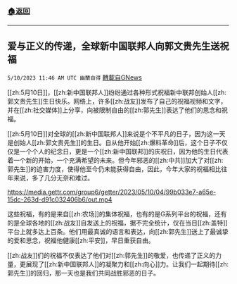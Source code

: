 ###  [:house:返回](README.md)
---


## 爱与正义的传递，全球新中国联邦人向郭文贵先生送祝福
`5/10/2023 11:46 AM UTC 幽蘭自得` [轉載自GNews](https://gnews.org/articles/1289220)

         

[[zh:5月10日]]，[[zh:新中国联邦人]]纷纷通过各种形式祝福新中联邦创始人[[zh:郭文贵先生]]生日快乐。网络上，许多[[zh:战友]]发布了自己的祝福视频和文字，并在[[zh:社交媒体]]上分享，向被限制自由的[[zh:郭先生]]表达了他们的思念和祝福。

[[zh:5月10日]]对全球的[[zh:新中国联邦人]]来说是个不平凡的日子，因为这一天是创始人[[zh:郭文贵先生]]的生日。自从他开始[[zh:爆料革命]]后，这个日子不仅仅是一个个人的纪念日，更是一个[[zh:新中国联邦]]的庆祝日，因为他的生日代表着一个新的开始，一个充满希望的未来。但今年邪恶的[[zh:中共]]加大了对[[zh:郭先生]]的迫害力度，使得他至今仍未能获得自由，因此，今年大家的祝福相比往年来说，多了几分无奈和难过。

https://media.gettr.com/group6/getter/2023/05/10/04/99b033e7-a65e-15dc-263d-d91c032406b6/out.mp4

这些祝福，有的是来自[[zh:农场]]的集体祝福，也有的是G系列平台的祝福，还有的是全球各地的[[zh:战友]]自发送上的祝福，据不完全统计，仅在当日[[zh:盖特]]平台上就多达上百条。他们用最真诚的语言和表达，向[[zh:郭先生]]送上了最诚挚的爱和思念，祝福他健康[[zh:平安]]，早日重获自由。

[[zh:战友]]们的祝福不仅表达了他们对[[zh:郭先生]]的敬爱，也传递了正义的力量，更展现了[[zh:新中国联邦人]]的凝聚力和[[zh:向心]]力。让我们一起期待[[zh:郭先生]]的回归，那一天也是我们共同战胜邪恶的日子。
